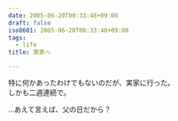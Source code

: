 ```yaml
---
date: 2005-06-20T00:33:48+09:00
draft: false
iso8601: 2005-06-20T00:33:48+09:00
tags:
  - life
title: 実家へ

---
```


特に何かあったわけでもないのだが、実家に行った。  
しかも二週連続で。

…あえて言えば、父の日だから？

